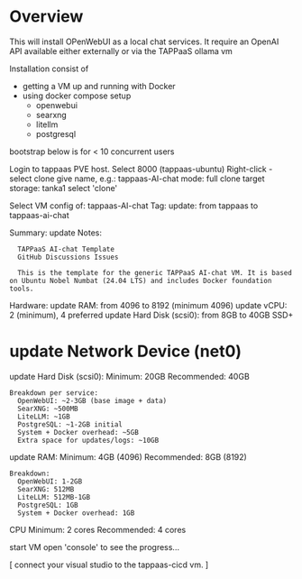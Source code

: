 # Overview

This will install OPenWebUI as a local chat services.
It require an OpenAI API available either externally or via the TAPPaaS ollama vm

Installation consist of

- getting a VM up and running with Docker
- using docker compose setup
  - openwebui
  - searxng
  - litellm
  - postgresql


bootstrap below is for < 10 concurrent users 

Login to tappaas PVE host.
Select 8000 (tappaas-ubuntu)
Right-click - select clone
  give name, e.g.: tappaas-AI-chat
  mode: full clone
  target storage: tanka1
  select 'clone'


Select VM config of: tappaas-AI-chat
  Tag:
    update: from tappaas to tappaas-ai-chat
  
  Summary:
    update Notes:

      TAPPaaS AI-chat Template
      GitHub Discussions Issues

      This is the template for the generic TAPPaaS AI-chat VM. It is based on Ubuntu Nobel Numbat (24.04 LTS) and includes Docker foundation tools. 

  Hardware:
    update RAM: from 4096 to 8192 (minimum 4096)
    update vCPU: 2 (minimum), 4 preferred
    update Hard Disk (scsi0): from 8GB to 40GB SSD+
  #  update Network Device (net0) 

  update Hard Disk (scsi0):
    Minimum: 20GB
    Recommended: 40GB

    Breakdown per service:
      OpenWebUI: ~2-3GB (base image + data)
      SearXNG: ~500MB
      LiteLLM: ~1GB
      PostgreSQL: ~1-2GB initial
      System + Docker overhead: ~5GB
      Extra space for updates/logs: ~10GB

  update RAM:
    Minimum: 4GB (4096)
    Recommended: 8GB (8192)

    Breakdown:
      OpenWebUI: 1-2GB
      SearXNG: 512MB
      LiteLLM: 512MB-1GB
      PostgreSQL: 1GB
      System + Docker overhead: 1GB

  CPU
    Minimum: 2 cores
    Recommended: 4 cores



start VM
open 'console' to see the progress...


[ connect your visual studio to the tappaas-cicd vm. 
  ]